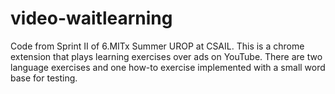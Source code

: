 video-waitlearning
==================

Code from Sprint II of 6.MITx Summer UROP at CSAIL. 
This is a chrome extension that plays learning exercises over ads on YouTube. There are two language exercises and one how-to exercise implemented with a small word base for testing.

